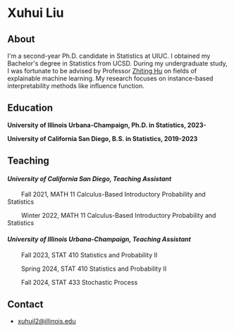 # Xuhui Liu
## About
I'm a second-year Ph.D. candidate in Statistics at UIUC. I obtained my Bachelor's degree in Statistics from UCSD. During my undergraduate study, I was fortunate to be advised by Professor [Zhiting Hu](http://zhiting.ucsd.edu/) on fields of explainable machine learning. My research focuses on instance-based interpretability methods like influence function.

## Education
**University of Illinois Urbana-Champaign, Ph.D. in Statistics, 2023-**

**University of California San Diego, B.S. in Statistics, 2019-2023**

<!-- ## Experiences -->
<!-- **[Claudius Legal Intelligence](https://www.claudius.ai/), Research Intern advised by Professor [Melanie Weber](http://melanie-weber.com/), 2022-2023** -->

## Teaching
#### *University of California San Diego, Teaching Assistant*

&nbsp;   &nbsp;   &nbsp;   &nbsp; Fall 2021, MATH 11 Calculus-Based Introductory Probability and Statistics

&nbsp;   &nbsp;   &nbsp;   &nbsp; Winter 2022, MATH 11 Calculus-Based Introductory Probability and Statistics

#### *University of Illinois Urbana-Champaign, Teaching Assistant*

&nbsp;   &nbsp;   &nbsp;   &nbsp; Fall 2023, STAT 410 Statistics and Probability II

&nbsp;   &nbsp;   &nbsp;   &nbsp; Spring 2024, STAT 410 Statistics and Probability II

&nbsp;   &nbsp;   &nbsp;   &nbsp; Fall 2024, STAT 433 Stochastic Process

## Contact
- xuhuil2@illinois.edu


<!-- <li><a href="/MISCELLANEOU">MISCELLANEOUS</a></li> -->
